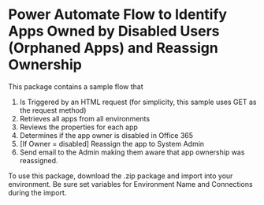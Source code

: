 # Power Automate Flow to Identify Apps Owned by Disabled Users (Orphaned Apps) and Reassign Ownership

This package contains a sample flow that

1.  Is Triggered by an HTML request (for simplicity, this sample uses GET as the request method)
2.  Retrieves all apps from all environments
3.  Reviews the properties for each app
4.  Determines if the app owner is disabled in Office 365
5.  \[If Owner = disabled\] Reassign the app to System Admin
6.  Send email to the Admin making them aware that app ownership was reassigned.

To use this package, download the .zip package and import into your environment. Be sure set variables for Environment Name and Connections during the import.
